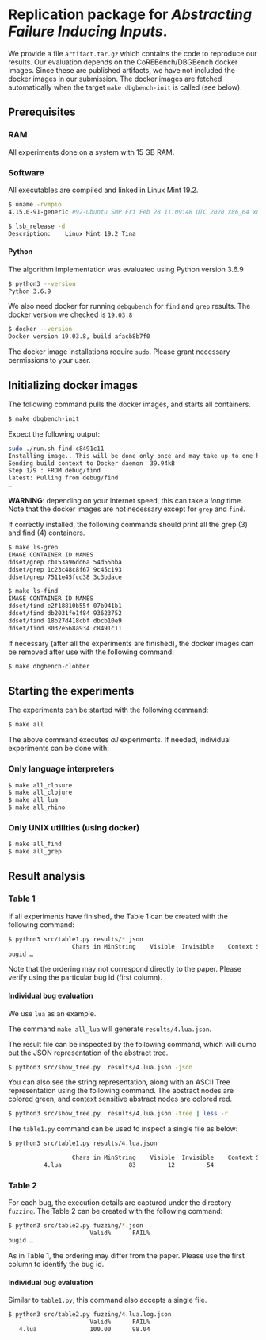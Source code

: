 # Replication package for _Abstracting Failure Inducing Inputs_.

We provide a file `artifact.tar.gz` which contains the code to reproduce our
results. Our evaluation depends on the CoREBench/DBGBench docker images. Since
these are published artifacts, we have not included the docker images in our
submission. The docker images are fetched automatically when the target
`make dbgbench-init` is called (see below).

## Prerequisites

### RAM

All experiments done on a system with 15 GB RAM.

### Software

All executables are compiled and linked in Linux Mint 19.2.

```bash
$ uname -rvmpio
4.15.0-91-generic #92-Ubuntu SMP Fri Feb 28 11:09:48 UTC 2020 x86_64 x86_64 x86_64 GNU/Linux

$ lsb_release -d
Description:    Linux Mint 19.2 Tina
```

#### Python

The algorithm implementation was evaluated using Python version 3.6.9

```bash
$ python3 --version
Python 3.6.9
```

We also need docker for running `debgubench` for `find` and `grep` results. The
docker version we checked is `19.03.8`

```bash
$ docker --version
Docker version 19.03.8, build afacb8b7f0
```

The docker image installations require `sudo`. Please grant necessary
permissions to your user.

## Initializing docker images

The following command pulls the docker images, and starts all containers.

```bash
$ make dbgbench-init
```

Expect the following output:

```bash
sudo ./run.sh find c8491c11
Installing image.. This will be done only once and may take up to one hour.
Sending build context to Docker daemon  39.94kB
Step 1/9 : FROM debug/find
latest: Pulling from debug/find
…
```

__WARNING__: depending on your internet speed, this can take a _long_ time. Note
that the docker images are not necessary except for `grep` and `find`.

If correctly installed, the following commands should print all the grep (3) and
find (4) containers.

```bash
$ make ls-grep
IMAGE CONTAINER ID NAMES
ddset/grep cb153a96dd6a 54d55bba
ddset/grep 1c23c48c8f67 9c45c193
ddset/grep 7511e45fcd38 3c3bdace

$ make ls-find
IMAGE CONTAINER ID NAMES
ddset/find e2f18810b55f 07b941b1
ddset/find db2031fe1f84 93623752
ddset/find 18b27d418cbf dbcb10e9
ddset/find 8032e568a934 c8491c11
```

If necessary (after all the experiments are finished), the docker images can be
removed after use with the following command:

```bash
$ make dbgbench-clobber
```

## Starting the experiments

The experiments can be started with the following command:

```bash
$ make all
```

The above command executes _all_ experiments. If needed, individual
experiments can be done with:

### Only language interpreters

```bash
$ make all_closure
$ make all_clojure
$ make all_lua
$ make all_rhino
```

### Only UNIX utilities (using docker)

```bash
$ make all_find
$ make all_grep
```

## Result analysis

### Table 1

If all experiments have finished, the Table 1 can be created with the
following command:

```bash
$ python3 src/table1.py results/*.json
                  Chars in MinString    Visible  Invisible    Context Sensitive  Remaining Executions
bugid …
```

Note that the ordering may not correspond directly to the paper. Please
verify using the particular bug id (first column).

#### Individual bug evaluation

We use `lua` as an example.

The command `make all_lua` will generate `results/4.lua.json`.

The result file can be inspected by the following command, which
will dump out the JSON representation of the abstract tree.

```bash
$ python3 src/show_tree.py  results/4.lua.json -json
```

You can also see the string representation, along with an ASCII
Tree representation using the following command. The abstract nodes
are colored green, and context sensitive abstract nodes are colored
red.

```bash
$ python3 src/show_tree.py  results/4.lua.json -tree | less -r
```

The `table1.py` command can be used to inspect a single file as below:

```bash
$ python3 src/table1.py results/4.lua.json

                  Chars in MinString    Visible  Invisible    Context Sensitive  Remaining Executions
          4.lua                   83         12         54                    5         28      19377
```

### Table 2

For each bug, the execution details are captured under the directory `fuzzing`.
The Table 2 can be created with the following command:

```bash
$ python3 src/table2.py fuzzing/*.json
                       Valid%      FAIL%
bugid …
```

As in Table 1, the ordering may differ from the paper. Please use the first
column to identify the bug id.

#### Individual bug evaluation

Similar to `table1.py`, this command also accepts a single file.

```bash
$ python3 src/table2.py fuzzing/4.lua.log.json
                       Valid%      FAIL%
   4.lua               100.00      98.04
```

